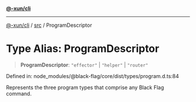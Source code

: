 [**@-xun/cli**](../../README.md)

***

[@-xun/cli](../../README.md) / [src](../README.md) / ProgramDescriptor

# Type Alias: ProgramDescriptor

> **ProgramDescriptor**: `"effector"` \| `"helper"` \| `"router"`

Defined in: node\_modules/@black-flag/core/dist/types/program.d.ts:84

Represents the three program types that comprise any Black Flag command.
